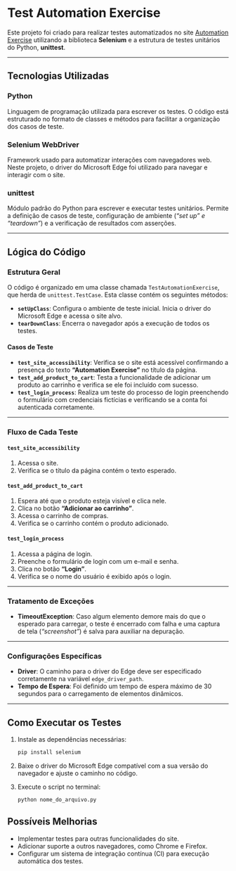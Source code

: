 # **Test Automation Exercise**

Este projeto foi criado para realizar testes automatizados no site [Automation Exercise](https://automationexercise.com/) utilizando a biblioteca **Selenium** e a estrutura de testes unitários do Python, **unittest**.

---

## **Tecnologias Utilizadas**

### **Python**
Linguagem de programação utilizada para escrever os testes. O código está estruturado no formato de classes e métodos para facilitar a organização dos casos de teste.

### **Selenium WebDriver**
Framework usado para automatizar interações com navegadores web. Neste projeto, o driver do Microsoft Edge foi utilizado para navegar e interagir com o site.

### **unittest**
Módulo padrão do Python para escrever e executar testes unitários. Permite a definição de casos de teste, configuração de ambiente (*“set up” e “teardown”*) e a verificação de resultados com asserções.

---

## **Lógica do Código**

### **Estrutura Geral**

O código é organizado em uma classe chamada `TestAutomationExercise`, que herda de `unittest.TestCase`. Esta classe contém os seguintes métodos:

- **`setUpClass`**: Configura o ambiente de teste inicial. Inicia o driver do Microsoft Edge e acessa o site alvo.
- **`tearDownClass`**: Encerra o navegador após a execução de todos os testes.

#### **Casos de Teste**
- **`test_site_accessibility`**: Verifica se o site está acessível confirmando a presença do texto **“Automation Exercise”** no título da página.
- **`test_add_product_to_cart`**: Testa a funcionalidade de adicionar um produto ao carrinho e verifica se ele foi incluído com sucesso.
- **`test_login_process`**: Realiza um teste do processo de login preenchendo o formulário com credenciais fictícias e verificando se a conta foi autenticada corretamente.

---

### **Fluxo de Cada Teste**

#### **`test_site_accessibility`**
1. Acessa o site.
2. Verifica se o título da página contém o texto esperado.

#### **`test_add_product_to_cart`**
1. Espera até que o produto esteja visível e clica nele.
2. Clica no botão **“Adicionar ao carrinho”**.
3. Acessa o carrinho de compras.
4. Verifica se o carrinho contém o produto adicionado.

#### **`test_login_process`**
1. Acessa a página de login.
2. Preenche o formulário de login com um e-mail e senha.
3. Clica no botão **“Login”**.
4. Verifica se o nome do usuário é exibido após o login.

---

### **Tratamento de Exceções**

- **TimeoutException**: Caso algum elemento demore mais do que o esperado para carregar, o teste é encerrado com falha e uma captura de tela (*“screenshot”*) é salva para auxiliar na depuração.

---

### **Configurações Específicas**

- **Driver**: O caminho para o driver do Edge deve ser especificado corretamente na variável `edge_driver_path`.
- **Tempo de Espera**: Foi definido um tempo de espera máximo de 30 segundos para o carregamento de elementos dinâmicos.

---

## **Como Executar os Testes**

1. Instale as dependências necessárias:
   ```bash
   pip install selenium
2. Baixe o driver do Microsoft Edge compatível com a sua versão do navegador e ajuste o caminho no código.

3. Execute o script no terminal:

   ```bash
   python nome_do_arquivo.py
## **Possíveis Melhorias**

- Implementar testes para outras funcionalidades do site.
- Adicionar suporte a outros navegadores, como Chrome e Firefox.
- Configurar um sistema de integração contínua (CI) para execução automática dos testes.
